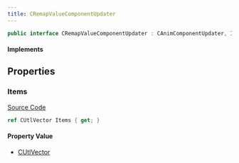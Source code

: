 ```yaml
---
title: CRemapValueComponentUpdater
---
```


```csharp
public interface CRemapValueComponentUpdater : CAnimComponentUpdater, ISchemaClass<CAnimComponentUpdater>, ISchemaClass<CRemapValueComponentUpdater>, ISchemaField, ISchemaClass, INativeHandle
```

#### Implements

## Properties

### Items

[Source Code](https://github.com/swiftly-solution/swiftlys2/blob/beta/managed/src/SwiftlyS2.Generated/Schemas/Interfaces/CRemapValueComponentUpdater.cs#L17)

```csharp
ref CUtlVector Items { get; }
```

#### Property Value

- [CUtlVector](/docs/api/)

